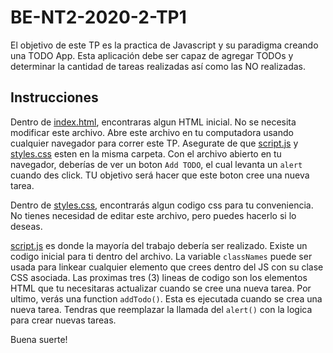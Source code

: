 # BE-NT2-2020-2-TP1

El objetivo de este TP es la practica de Javascript y su paradigma creando una TODO App.
Esta aplicación debe ser capaz de agregar TODOs y determinar la cantidad de tareas realizadas así como las NO realizadas.

## Instrucciones

Dentro de [index.html](/index.html), encontraras algun HTML inicial. No se necesita modificar este archivo.
Abre este archivo en tu computadora usando cualquier navegador para correr este TP. Asegurate de que [script.js](/script.js) y [styles.css](/styles.css) esten en la misma carpeta. Con el archivo abierto en tu navegador, deberías de ver un boton `Add TODO`, el cual levanta un `alert` cuando des click. TU objetivo será hacer que este boton cree una nueva tarea.

Dentro de [styles.css](/styles.css), encontrarás algun codigo css para tu conveniencia. No tienes necesidad de editar este archivo, pero puedes hacerlo si lo deseas.

[script.js](/script.js)  es donde la mayoría del trabajo debería ser realizado. Existe un codigo inicial para ti dentro del archivo. La variable `classNames` puede ser usada para linkear cualquier elemento que crees dentro del JS con su clase CSS asociada. Las proximas tres (3) lineas de codigo son los elementos HTML que tu necesitaras actualizar cuando se cree una nueva tarea. Por ultimo, verás una function `addTodo()`. Esta es ejecutada cuando se crea una nueva tarea. Tendras que reemplazar la llamada del `alert()` con la logica para crear nuevas tareas.

Buena suerte!
